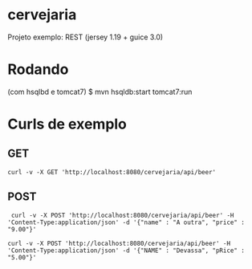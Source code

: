 # cervejaria
Projeto exemplo: REST (jersey 1.19 + guice 3.0) 

# Rodando
(com hsqlbd e tomcat7) 
$ mvn hsqldb:start tomcat7:run 

# Curls de exemplo 
    
## GET 
```
curl -v -X GET 'http://localhost:8080/cervejaria/api/beer' 
```

## POST 
```
 curl -v -X POST 'http://localhost:8080/cervejaria/api/beer' -H 'Content-Type:application/json' -d '{"name" : "A outra", "price" : "9.00"}'
``` 
 
 ```
 curl -v -X POST 'http://localhost:8080/cervejaria/api/beer' -H 'Content-Type:application/json' -d '{"NAME" : "Devassa", "pRice" : "5.00"}'
 ``` 